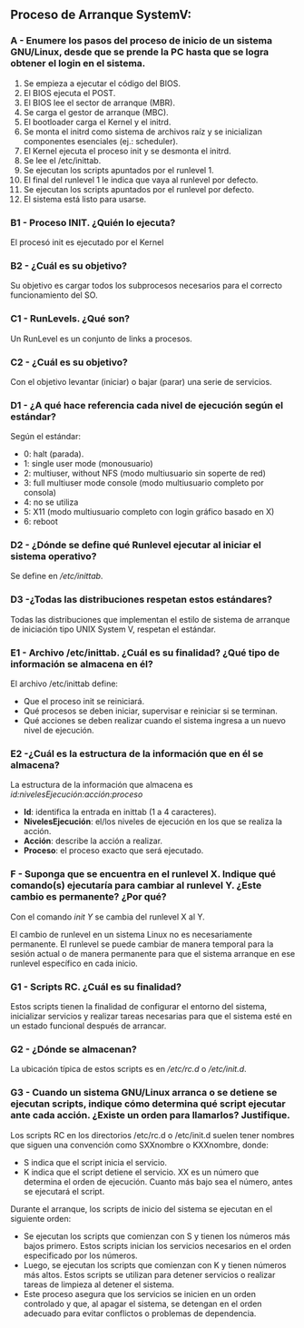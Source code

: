 ## Proceso de Arranque SystemV:

### A - Enumere los pasos del proceso de inicio de un sistema GNU/Linux, desde que se prende la PC hasta que se logra obtener el login en el sistema.

1. Se empieza a ejecutar el código del BIOS.
2. El BIOS ejecuta el POST.
3. El BIOS lee el sector de arranque (MBR).
4. Se carga el gestor de arranque (MBC).
5. El bootloader carga el Kernel y el initrd.
6. Se monta el initrd como sistema de archivos raíz y se inicializan componentes esenciales (ej.: scheduler).
7. El Kernel ejecuta el proceso init y se desmonta el initrd.
8. Se lee el /etc/inittab.
9. Se ejecutan los scripts apuntados por el runlevel 1.
10. El final del runlevel 1 le indica que vaya al runlevel por defecto.
11. Se ejecutan los scripts apuntados por el runlevel por defecto.
12. El sistema está listo para usarse.

### B1 - Proceso INIT. ¿Quién lo ejecuta?

El procesó init es ejecutado por el Kernel

### B2 - ¿Cuál es su objetivo?

Su objetivo es cargar todos los subprocesos necesarios para el correcto funcionamiento del SO.

### C1 - RunLevels. ¿Qué son?

Un RunLevel es un conjunto de links a procesos.

### C2 - ¿Cuál es su objetivo?

Con el objetivo levantar (iniciar) o bajar (parar) una serie de servicios.

### D1 - ¿A qué hace referencia cada nivel de ejecución según el estándar?

Según el estándar:
- 0: halt (parada).
- 1: single user mode (monousuario)
- 2: multiuser, without NFS (modo multiusuario sin soperte de red)
- 3: full multiuser mode console (modo multiusuario completo por consola)
- 4: no se utiliza
- 5: X11 (modo multiusuario completo con login gráfico basado en X)
- 6: reboot

### D2 - ¿Dónde se define qué Runlevel ejecutar al iniciar el sistema operativo?

Se define en _/etc/inittab_.

### D3 -¿Todas las distribuciones respetan estos estándares?

Todas las distribuciones que implementan el estilo de sistema de arranque de iniciación tipo UNIX System V, respetan el estándar.

### E1 - Archivo /etc/inittab. ¿Cuál es su finalidad? ¿Qué tipo de información se almacena en él?

El archivo /etc/inittab define:
- Que el proceso init se reiniciará.
- Qué procesos se deben iniciar, supervisar e reiniciar si se terminan.
- Qué acciones se deben realizar cuando el sistema ingresa a un nuevo nivel de ejecución.

### E2 -¿Cuál es la estructura de la información que en él se almacena?

La estructura de la información que almacena es *id:nivelesEjecución:acción:proceso*
- **Id**: identifica la entrada en inittab (1 a 4 caracteres).
- **NivelesEjecución**: el/los niveles de ejecución en los que se realiza la acción.
- **Acción**: describe la acción a realizar.
- **Proceso**: el proceso exacto que será ejecutado.

### F - Suponga que se encuentra en el runlevel X. Indique qué comando(s) ejecutaría para cambiar al runlevel Y. ¿Este cambio es permanente? ¿Por qué?

Con el comando _init Y_ se cambia del runlevel X al Y.

El cambio de runlevel en un sistema Linux no es necesariamente permanente. El runlevel se puede cambiar de manera temporal para la sesión actual o de manera permanente para que el sistema arranque en ese runlevel específico en cada inicio.

### G1 - Scripts RC. ¿Cuál es su finalidad?

Estos scripts tienen la finalidad de configurar el entorno del sistema, inicializar servicios y realizar tareas necesarias para que el sistema esté en un estado funcional después de arrancar.

### G2 - ¿Dónde se almacenan?

La ubicación típica de estos scripts es en _/etc/rc.d_ o _/etc/init.d_.

### G3 - Cuando un sistema GNU/Linux arranca o se detiene se ejecutan scripts, indique cómo determina qué script ejecutar ante cada acción. ¿Existe un orden para llamarlos? Justifique.

Los scripts RC en los directorios /etc/rc.d o /etc/init.d suelen tener nombres que siguen una convención como SXXnombre o KXXnombre, donde:
- S indica que el script inicia el servicio.
- K indica que el script detiene el servicio.
XX es un número que determina el orden de ejecución. Cuanto más bajo sea el número, antes se ejecutará el script.

Durante el arranque, los scripts de inicio del sistema se ejecutan en el siguiente orden:
- Se ejecutan los scripts que comienzan con S y tienen los números más bajos primero. Estos scripts inician los servicios necesarios en el orden especificado por los números.
- Luego, se ejecutan los scripts que comienzan con K y tienen números más altos. Estos scripts se utilizan para detener servicios o realizar tareas de limpieza al detener el sistema.
- Este proceso asegura que los servicios se inicien en un orden controlado y que, al apagar el sistema, se detengan en el orden adecuado para evitar conflictos o problemas de dependencia.

